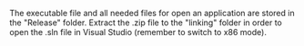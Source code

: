 The executable file and all needed files for open an application are stored in the "Release" folder.
Extract the .zip file to the "linking" folder in order to open the .sln file in Visual Studio (remember to switch to x86 mode).
